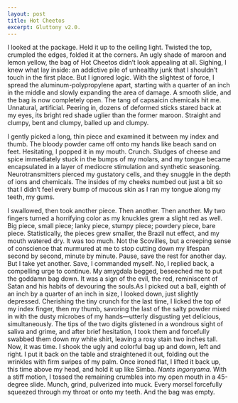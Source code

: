 ```yaml
---
layout: post
title: Hot Cheetos
excerpt: Gluttony v2.0.
---
```

I looked at the package. Held it up to the ceiling light. Twisted the top, crumpled the edges, folded it at the corners. An ugly shade of maroon and lemon yellow, the bag of Hot Cheetos didn’t look appealing at all. Sighing, I knew what lay inside: an addictive pile of unhealthy junk that I shouldn’t touch in the first place. But I ignored logic. With the slightest of force, I spread the aluminum-polypropylene apart, starting with a quarter of an inch in the middle and slowly expanding the area of damage. A smooth slide, and the bag is now completely open. The tang of capsaicin chemicals hit me. Unnatural, artificial. Peering in, dozens of deformed sticks stared back at my eyes, its bright red shade uglier than the former maroon. Straight and clumpy, bent and clumpy, balled up and clumpy.

I gently picked a long, thin piece and examined it between my index and thumb. The bloody powder came off onto my hands like beach sand on feet. Hesitating, I popped it in my mouth. Crunch. Sludges of cheese and spice immediately stuck in the bumps of my molars, and my tongue became encapsulated in a layer of mediocre stimulation and synthetic seasoning. Neurotransmitters pierced my gustatory cells, and they snuggle in the depth of ions and chemicals. The insides of my cheeks numbed out just a bit so that I didn’t feel every bump of mucous skin as I ran my tongue along my teeth, my gums. 

I swallowed, then took another piece. Then another. Then another. My two fingers turned a horrifying color as my knuckles grew a slight red as well. Big piece, small piece; lanky piece, stumpy piece; powdery piece, bare piece. Statistically, the pieces grew smaller, the Brazil nut effect, and my mouth watered dry. It was too much. Not the Scovilles, but a creeping sense of conscience that murmured at me to stop cutting down my lifespan second by second, minute by minute. Pause, save the rest for another day. But I take yet another. Save, I commanded myself. No, I replied back, a compelling urge to continue. My amygdala begged, beseeched me to put the goddamn bag down. It was a sign of the evil, the red, reminiscent of Satan and his habits of devouring the souls.As I picked out a ball, eighth of an inch by a quarter of an inch in size, I looked down, just slightly depressed. Cherishing the tiny crunch for the last time, I licked the top of my index finger, then my thumb, savoring the last of the salty powder mixed in with the dusty microbes of my hands—utterly disgusting yet delicious, simultaneously. The tips of the two digits glistened in a wondrous sight of saliva and grime, and after brief hesitation, I took them and forcefully swabbed them down my white shirt, leaving a rosy stain two inches tall. Now, it was time. I shook the ugly and colorful bag up and down, left and right. I put it back on the table and straightened it out, folding out the wrinkles with firm swipes of my palm. Once ironed flat, I lifted it back up, this time above my head, and hold it up like Simba. *Nants ingonyama.* With a stiff motion, I tossed the remaining crumbles into my open mouth in a 45-degree slide. Munch, grind, pulverized into muck. Every morsel forcefully squeezed through my throat or onto my teeth. And the bag was empty.